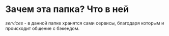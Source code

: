 # Зачем эта папка? Что в ней

_services_ - в данной папке хранятся сами сервисы, благодаря которым и происходит общение с бэкендом.